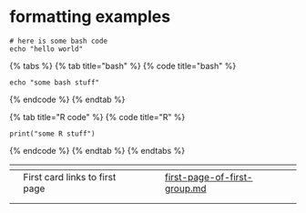 # formatting examples

```
# here is some bash code
echo "hello world"
```

{% tabs %}
{% tab title="bash" %}
{% code title="bash" %}
```
echo "some bash stuff"
```
{% endcode %}
{% endtab %}

{% tab title="R code" %}
{% code title="R" %}
```
print("some R stuff")
```
{% endcode %}
{% endtab %}
{% endtabs %}

<table data-view="cards"><thead><tr><th></th><th></th><th></th><th data-hidden data-card-cover data-type="files"></th><th data-hidden data-card-target data-type="content-ref"></th></tr></thead><tbody><tr><td></td><td>First card links to first page</td><td></td><td></td><td><a href="first-page-of-first-group.md">first-page-of-first-group.md</a></td></tr><tr><td></td><td></td><td></td><td></td><td></td></tr><tr><td></td><td></td><td></td><td></td><td></td></tr></tbody></table>
